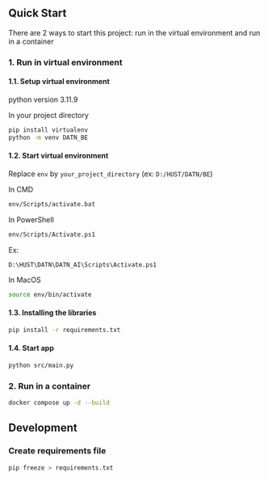## Quick Start

There are 2 ways to start this project: run in the virtual environment and run in a container

### 1. Run in virtual environment

#### 1.1. Setup virtual environment

python version 3.11.9

In your project directory

```bash
pip install virtualenv
python -m venv DATN_BE
```

#### 1.2. Start virtual environment

Replace `env` by `your_project_directory` (ex: `D:/HUST/DATN/BE`)

In CMD

```bash
env/Scripts/activate.bat
```

In PowerShell

```bash
env/Scripts/Activate.ps1
```

Ex:
```
D:\HUST\DATN\DATN_AI\Scripts\Activate.ps1 
```

In MacOS

```bash
source env/bin/activate
```

#### 1.3. Installing the libraries

```bash
pip install -r requirements.txt
```

#### 1.4. Start app

```bash
python src/main.py
```

### 2. Run in a container

```bash
docker compose up -d --build
```

## Development

### Create requirements file

```bash
pip freeze > requirements.txt
```